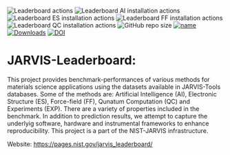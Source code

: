 ![Leaderboard actions](https://github.com/usnistgov/jarvis_leaderboard/actions/workflows/test_build.yml/badge.svg)
![Leaderboard AI installation actions](https://github.com/usnistgov/jarvis_leaderboard/actions/workflows/install_ai.yml/badge.svg)
![Leaderboard ES installation actions](https://github.com/usnistgov/jarvis_leaderboard/actions/workflows/install_es.yml/badge.svg)
![Leaderboard FF installation actions](https://github.com/usnistgov/jarvis_leaderboard/actions/workflows/install_ff.yml/badge.svg)
![Leaderboard QC installation actions](https://github.com/usnistgov/jarvis_leaderboard/actions/workflows/install_qc.yml/badge.svg)
![GitHub repo size](https://img.shields.io/github/repo-size/usnistgov/jarvis_leaderboard)
[![name](https://colab.research.google.com/assets/colab-badge.svg)](https://colab.research.google.com/github/knc6/jarvis-tools-notebooks/blob/master/jarvis-tools-notebooks/Analyzing_data_in_the_JARVIS_Leaderboard.ipynb)
[![Downloads](https://pepy.tech/badge/jarvis_leaderboard)](https://pepy.tech/project/jarvis_leaderboard)
[![DOI](https://zenodo.org/badge/514340921.svg)](https://zenodo.org/badge/latestdoi/514340921)



# JARVIS-Leaderboard:

This project provides benchmark-performances of various methods for materials science applications using the datasets available in JARVIS-Tools databases. Some of the methods are: Artificial Intelligence (AI), Electronic Structure (ES), Force-field (FF), Qunatum Computation (QC) and Experiments (EXP). There are a variety of properties included in the benchmark. In addition to prediction results, we attempt to capture the underlyig software, hardware and instrumental frameworks to enhance reproducibility. This project is a part of the NIST-JARVIS infrastructure.

Website: https://pages.nist.gov/jarvis_leaderboard/

